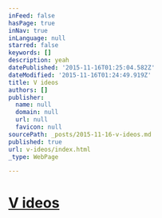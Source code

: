 ```yaml
---
inFeed: false
hasPage: true
inNav: true
inLanguage: null
starred: false
keywords: []
description: yeah
datePublished: '2015-11-16T01:25:04.582Z'
dateModified: '2015-11-16T01:24:49.919Z'
title: V ideos
authors: []
publisher:
  name: null
  domain: null
  url: null
  favicon: null
sourcePath: _posts/2015-11-16-v-ideos.md
published: true
url: v-ideos/index.html
_type: WebPage

---
```

# [V ideos][0]

[0]: null